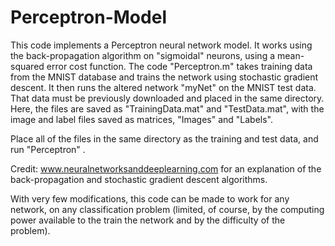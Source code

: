 # Perceptron-Model
This code implements a Perceptron neural network model.  It works using the back-propagation algorithm on "sigmoidal" neurons, 
using a mean-squared error cost function.  The code "Perceptron.m" takes training data from the MNIST database and trains
the network using stochastic gradient descent.  It then runs the altered network "myNet" on the MNIST test data.  That data
must be previously downloaded and placed in the same directory.  Here, the files are saved as "TrainingData.mat" and 
"TestData.mat", with the image and label files saved as matrices, "Images" and "Labels".

Place all of the files in the same directory as the training and test data, and run "Perceptron" .

Credit: www.neuralnetworksanddeeplearning.com for an explanation of the back-propagation and stochastic gradient descent
algorithms.

With very few modifications, this code can be made to work for any network, on any classification problem (limited, of course, by the computing power available to the train the network and by the difficulty of the problem).
